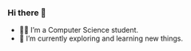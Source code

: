 ### Hi there 👋

- 👩‍💻 I’m a Computer Science student.
- 🌱 I’m currently exploring and learning new things. 
